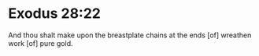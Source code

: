# Exodus 28:22

And thou shalt make upon the breastplate chains at the ends [of] wreathen work [of] pure gold.